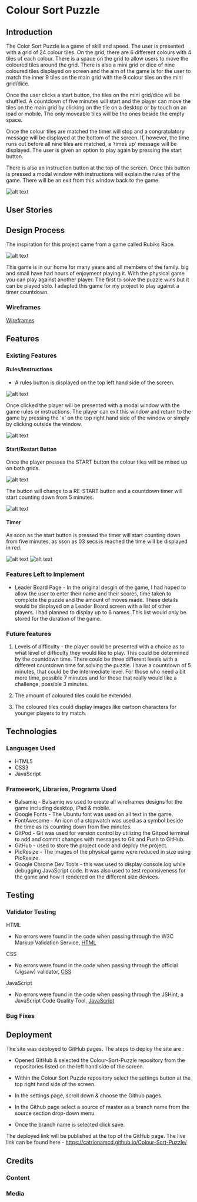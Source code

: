 # Colour Sort Puzzle

## Introduction

The Color Sort Puzzle is a game of skill and speed. The user is presented with a grid of 24 colour tiles. On the grid, there are 6 different colours with 4 tiles of each colour. There is a space on the grid to allow users to move the coloured tiles around the grid. There is also a mini grid or dice of nine coloured tiles displayed on screen and the aim of the game is for the user to match the inner 9 tiles on the main grid with the 9 colour tiles on the mini grid/dice.

Once the user clicks a start button, the tiles on the mini grid/dice will be shuffled. A countdown of five minutes will start and the player can move the tiles on the main grid by clicking on the tile on a desktop or by touch on an ipad or mobile. The only moveable tiles will be the ones beside the empty space.

Once the colour tiles are matched the timer will stop and a congratulatory message will be displayed at the bottom of the screen. If, however, the time runs out before all nine tiles are matched, a 'times up' message will be displayed. The user is given an option to play again by pressing the start button. 

There is also an instruction button at the top of the screen. Once this button is pressed a modal window with instructions will explain the rules of the game. There will be an exit from this window back to the game.

![alt text](assets/images/multi-device.png)


## User Stories
## Design Process
The inspiration for this project came from a game called Rubiks Race.

![alt text](assets/images/RubiksRace.jpg)

 This game is in our home for many years and all members of the family. big and small have had hours of enjoyment playing it. With the physical game you can play against another player. The first to solve the puzzle wins but it can be played solo. I adapted this game for my project to play against a timer countdown.

### Wireframes
[Wireframes](https://github.com/Catrionamcd/Colour-Sort-Puzzle/tree/master/assets/wireframes)
## Features


### Existing Features

#### Rules/Instructions
* A rules button is displayed on the top left hand side of the screen.

![alt text](assets/documentation/Colour-Sort-Rules-Btn.png)


 Once clicked the player will be presented with a modal window with the game rules or instructions. The player can exit this window and return to the game by pressing the 'x' on the top right hand side of the window or simply by clicking outside the window.

![alt text](assets/documentation/Instructions-Window.png)
#### Start/Restart Button
Once the player presses the START button the colour tiles will be mixed up on both grids. 

![alt text](assets/documentation/Start-Btn.png)

The button will change to a RE-START button and a countdown timer will start counting down from 5 minutes.

![alt text](assets/documentation/Restart-Btn.png)

#### Timer
As soon as the start button is pressed the timer will start counting down from five minutes, as sson as 03 secs is reached the time will be displayed in red.
 

![alt text](assets/documentation/Timer.png) ![alt text](assets/documentation/30Sec-Timer.png)


 

### Features Left to Implement
* Leader Board Page - In the original desgin of the game, I had hoped to allow the user to enter their name and their scores, time taken to complete the puzzle and the amount of moves made. These details would be displayed on a Leader Board screen with a list of other players. I had planned to display up to 6 names. This list would only be stored for the duration of the game.
### Future features
1. Levels of difficulty - the player could be presented with a choice as to  what level of difficulty they would like to play. This could be determined by the countdown time. There could be three different levels with a different countdown time for solving the puzzle. I have a countdown of 5 minutes, that could be the intermediate level. For those who need a bit more time, possible 7 minutes and for those that really would like a challenge, possible 3 minutes.

2. The amount of coloured tiles could be extended.
3. The coloured tiles could display images like cartoon characters for younger players to try match.

## Technologies
### Languages Used
* HTML5
* CSS3
* JavaScript
### Framework, Libraries, Programs Used
* Balsamiq - Balsamiq ws used to create all wireframes designs for the game including desktop, iPad & mobile.
* Google Fonts - The Ubuntu font was used on all text in the game.
* FontAwesome - An icon of a stopwatch was used as a symbol beside the time as its counting down from five minutes.
* GitPod - Git was used for version control by utilizing the Gitpod terminal to add and commit changes with messages to Git and Push to GitHub.
* GitHub - used to store the project code and deploy the project.
* PicResize - The images of the physical game were reduced in size using PicResize.
* Google Chrome Dev Tools - this was used to display console.log while debugging JavaScript code. It was also used to test reponsiveness for the game and how it rendered on the different size devices.


## Testing

### Validator Testing
HTML
* No errors were found in the code when passing through the W3C Markup Validation Service,
[HTML](https://validator.w3.org/)

CSS
* No errors were found in the code when passing through the official (Jigsaw) validator,
 [CSS](https://jigsaw.w3.org/css-validator/)

 JavaScript
 * No errors were found in the code when passing through the JSHint, a JavaScript Code Quality Tool,
 [JavaScript](https://jshint.com/)


### Bug Fixes


## Deployment
The site was deployed to GitHub pages. The steps to deploy the site are :

* Opened GitHub & selected the Colour-Sort-Puzzle repository from the repositories listed on the left hand side of the screen.

* Within the Colour Sort Puzzle repository select the settings button at the top right hand side of the screen.

* In the settings page, scroll down & choose the Github pages. 
* In the Github page select a source of master as a branch name
from the source section drop-down menu.
* Once the branch name is selected click save.

The deployed link will be published at the top of the GitHub page.
The live link can be found here - https://catrionamcd.github.io/Colour-Sort-Puzzle/

## Credits

### Content

### Media